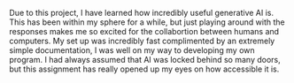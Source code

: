 Due to this project, I have learned how incredibly useful generative AI is. This has been within my sphere for a while, but just playing around with the responses makes me so excited for the collabortion between humans and computers. My set up was incredibly fast complimented by an extremely simple documentation, I was well on my way to developing my own program. I had always assumed that AI was locked behind so many doors, but this assignment has really opened up my eyes on how accessible it is.